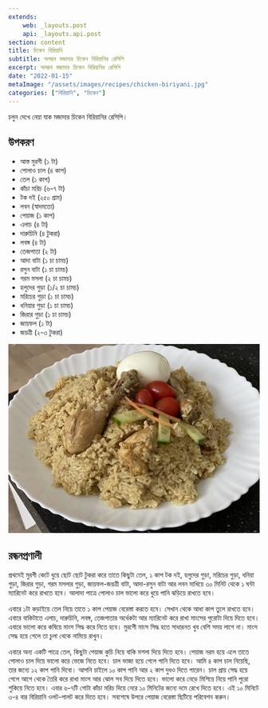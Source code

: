 ```yaml
---
extends:
    web: _layouts.post
    api: _layouts.api.post
section: content
title: চিকেন বিরিয়ানি
subtitle: অসম্ভব মজাদার চিকেন বিরিয়ানির রেসিপি
excerpt: অসম্ভব মজাদার চিকেন বিরিয়ানির রেসিপি
date: "2022-01-15"
metaImage: "/assets/images/recipes/chicken-biriyani.jpg"
categories: ["বিরিয়ানি", "চিকেন"]
---
```


চলুন দেখে নেয়া যাক মজাদার চিকেন বিরিয়ানির রেসিপি।

## উপকরণ

- আস্ত মুরগী (১ টা)
- পোলাও চাল (৪ কাপ)
- তেল (১ কাপ)
- কাঁচা মরিচ (৬-৭ টা)
- টক দই (২৫০ গ্রাম)
- লবন (স্বাদমতো)
- পেয়াজ (১ কাপ)
- এলাচ (৪ টা)
- দারুচিনি (৪ টুকরা)
- লবঙ্গ (৪ টা)
- তেজপাতা (২ টা)
- আদা বাটা (১ চা চামচ)
- রসুন বাটা (১ চা চামচ)
- গরম মসলা (২ চা চামচ)
- হলুদের গুড়া (১/২ চা চামচ)
- মরিচের গুড়া (১ চা চামচ)
- ধনিয়ার গুড়া (১ চা চামচ)
- জিরার গুড়া (১ চা চামচ)
- জায়ফল (১ টা)
- জয়ত্রী (২-৩ টুকরা)

![চিকেন বিরিয়ানি](/assets/images/recipes/chicken-biriyani.jpg)

## রন্ধনপ্রণালী

প্রথমেই মুরগী কেটে ধুয়ে ছোট ছোট টুকরা করে তাতে কিছুটা তেল, ১ কাপ টক দই, হলুদের গুড়া, মরিচের গুড়া,
ধনিয়া গুড়া, জিরার গুড়া, গরম মসলার গুড়া, জায়ফল-জয়ত্রী বাটা, আদা-রসুন বাটা আর লবন মাখিয়ে ৩০
মিনিট থেকে ১ ঘন্টা ম্যারিনেট করে রাখতে হবে। আলাদা পাত্রে পোলাও চাল ভালো করে ধুয়ে পানি ঝড়িয়ে রাখতে
হবে।

এবারে ১টা কড়াইয়ে তেল নিয়ে তাতে ১ কাপ পেয়াজ বেরেস্তা করতে হবে। সেখান থেকে আধা কাপ তুলে রাখতে হবে।
এবারে বাকিটাতে এলাচ, দারুচিনি, লবঙ্গ, তেজপাতার অর্ধেকটা আর ম্যারিনেট করে রাখা মাংসের পুরোটা দিয়ে দিতে
হবে। এবারে ভালো করে কষিয়ে মাংস সিদ্ধ করে নিতে হবে। মুরগীে মাংস সিদ্ধ হতে সাধারনত খুব বেশি সময় লাগে
না। মাংস সেদ্ধ হয়ে গেলে তা চুলা থেকে নামিয়ে রাখুন।

এবারে অন্য একটি পাত্রে তেল, কিছুটা পেয়াজ কুচি নিয়ে বাকি মশলা দিয়ে দিতে হবে। পেয়াজ নরম হয়ে এলে তাতে
পোলাও চাল দিয়ে ভালো করে ভেজে নিতে হবে। চাল ভাজা হয়ে গেলে পানি দিতে হবে। আমি ৪ কাপ চাল নিয়েছি,
তার জন্যে ১২ কাপ পানি দিবো। আপনি চাইলে ১০ কাপ পানি আর ২ কাপ দুধও দিতে পারেন। চাল প্রায় সেদ্ধ হয়ে
গেলে আগে থেকে তৈরি করে রাখা মাংস আর ঝোল সব দিয়ে দিতে হবে। ভালো করে নেড়ে মিশিয়ে নিয়ে পানি পুরো
শুকিয়ে নিতে হবে। এবার ৬-৭টি গোটা কাঁচা মরিচ দিয়ে নেরে ১০ মিনিটের জন্যে দমে রেখে দিতে হবে। এই ১০ মিনিটে
৩-৪ বার বিরিয়ানি ওলট-পালট করে দিতে হবে। সবশেষে উপরে পেয়াজ বেরেস্তা ছিটিয়ে পরিবেশন করুন।
